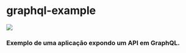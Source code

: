 # graphql-example
![](https://github.com/rodrigoreis/graphql-example/workflows/Build/badge.svg)

### Exemplo de uma aplicação expondo um API em GraphQL.
